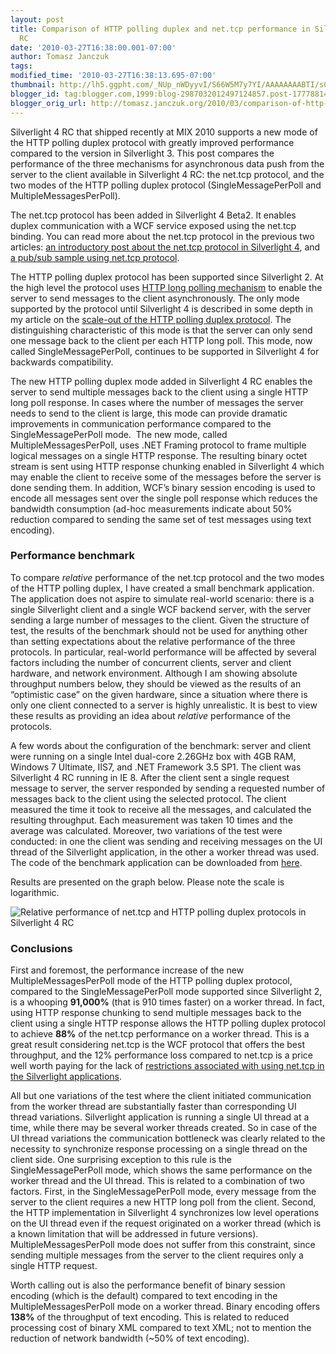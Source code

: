 ```yaml
---
layout: post
title: Comparison of HTTP polling duplex and net.tcp performance in Silverlight 4
  RC
date: '2010-03-27T16:38:00.001-07:00'
author: Tomasz Janczuk
tags: 
modified_time: '2010-03-27T16:38:13.695-07:00'
thumbnail: http://lh5.ggpht.com/_NUp_nWDyyvI/S66W5M7y7YI/AAAAAAAABTI/s0OS8hRPcUk/s72-c/image_thumb2.png?imgmax=800
blogger_id: tag:blogger.com,1999:blog-2987032012497124857.post-1777881450816297909
blogger_orig_url: http://tomasz.janczuk.org/2010/03/comparison-of-http-polling-duplex-and.html
---
```





Silverlight 4 RC that shipped recently at MIX 2010 supports a new mode of the HTTP polling duplex protocol with greatly improved performance compared to the version in Silverlight 3. This post compares the performance of the three mechanisms for asynchronous data push from the server to the client available in Silverlight 4 RC: the net.tcp protocol, and the two modes of the HTTP polling duplex protocol (SingleMessagePerPoll and MultipleMessagesPerPoll).   

The net.tcp protocol has been added in Silverlight 4 Beta2. It enables duplex communication with a WCF service exposed using the net.tcp binding. You can read more about the net.tcp protocol in the previous two articles: [an introductory post about the net.tcp protocol in Silverlight 4](http://tomasz.janczuk.org/2009/11/wcf-nettcp-protocol-in-silverlight-4.html), and  [a pub/sub sample using net.tcp protocol](http://tomasz.janczuk.org/2009/11/pubsub-sample-with-wcf-nettcp-protocol.html).   

The HTTP polling duplex protocol has been supported since Silverlight 2. At the high level the protocol uses [HTTP long polling mechanism](http://en.wikipedia.org/wiki/Push_technology) to enable the server to send messages to the client asynchronously. The only mode supported by the protocol until Silverlight 4 is described in some depth in my article on the [scale-out of the HTTP polling duplex protocol](http://tomasz.janczuk.org/2009/09/scale-out-of-silverlight-http-polling.html). The distinguishing characteristic of this mode is that the server can only send one message back to the client per each HTTP long poll. This mode, now called SingleMessagePerPoll, continues to be supported in Silverlight 4 for backwards compatibility.   

The new HTTP polling duplex mode added in Silverlight 4 RC enables the server to send multiple messages back to the client using a single HTTP long poll response. In cases where the number of messages the server needs to send to the client is large, this mode can provide dramatic improvements in communication performance compared to the SingleMessagePerPoll mode.  The new mode, called MultipleMessagesPerPoll, uses .NET Framing protocol to frame multiple logical messages on a single HTTP response. The resulting binary octet stream is sent using HTTP response chunking enabled in Silverlight 4 which may enable the client to receive some of the messages before the server is done sending them. In addition, WCF’s binary session encoding is used to encode all messages sent over the single poll response which reduces the bandwidth consumption (ad-hoc measurements indicate about 50% reduction compared to sending the same set of test messages using text encoding).    

### Performance benchmark  

To compare *relative* performance of the net.tcp protocol and the two modes of the HTTP polling duplex, I have created a small benchmark application. The application does not aspire to simulate real-world scenario: there is a single Silverlight client and a single WCF backend server, with the server sending a large number of messages to the client. Given the structure of test, the results of the benchmark should not be used for anything other than setting expectations about the relative performance of the three protocols. In particular, real-world performance will be affected by several factors including the number of concurrent clients, server and client hardware, and network environment. Although I am showing absolute throughput numbers below, they should be viewed as the results of an “optimistic case” on the given hardware, since a situation where there is only one client connected to a server is highly unrealistic. It is best to view these results as providing an idea about *relative* performance of the protocols.   

A few words about the configuration of the benchmark: server and client were running on a single Intel dual-core 2.26GHz box with 4GB RAM, Windows 7 Ultimate, IIS7, and .NET Framework 3.5 SP1. The client was Silverlight 4 RC running in IE 8. After the client sent a single request message to server, the server responded by sending a requested number of messages back to the client using the selected protocol. The client measured the time it took to receive all the messages, and calculated the resulting throughput. Each measurement was taken 10 times and the average was calculated. Moreover, two variations of the test were conducted: in one the client was sending and receiving messages on the UI thread of the Silverlight application, in the other a worker thread was used. The code of the benchmark application can be downloaded from [here](http://janczuk.org/code/samples/nettcpperf.zip).   

Results are presented on the graph below. Please note the scale is logarithmic.   

 ![Relative performance of net.tcp and HTTP polling duplex protocols in Silverlight 4 RC](http://lh5.ggpht.com/_NUp_nWDyyvI/S66W5M7y7YI/AAAAAAAABTI/s0OS8hRPcUk/image_thumb2.png?imgmax=800)  

### Conclusions  

First and foremost, the performance increase of the new MultipleMessagesPerPoll mode of the HTTP polling duplex protocol, compared to the SingleMessagePerPoll mode supported since Silverlight 2, is a whooping **91,000%** (that is 910 times faster) on a worker thread. In fact, using HTTP response chunking to send multiple messages back to the client using a single HTTP response allows the HTTP polling duplex protocol to achieve **88%** of the net.tcp performance on a worker thread. This is a great result considering net.tcp is the WCF protocol that offers the best throughput, and the 12% performance loss compared to net.tcp is a price well worth paying for the lack of [restrictions associated with using net.tcp in the Silverlight applications](http://tomasz.janczuk.org/2009/11/wcf-nettcp-protocol-in-silverlight-4.html).   

All but one variations of the test where the client initiated communication from the worker thread are substantially faster than corresponding UI thread variations. Silverlight application is running a single UI thread at a time, while there may be several worker threads created. So in case of the UI thread variations the communication bottleneck was clearly related to the necessity to synchronize response processing on a single thread on the client side. One surprising exception to this rule is the SingleMessagePerPoll mode, which shows the same performance on the worker thread and the UI thread. This is related to a combination of two factors. First, in the SingleMessagePerPoll mode, every message from the server to the client requires a new HTTP long poll from the client. Second, the HTTP implementation in Silverlight 4 synchronizes low level operations on the UI thread even if the request originated on a worker thread (which is a known limitation that will be addressed in future versions). MultipleMessagesPerPoll mode does not suffer from this constraint, since sending multiple messages from the server to the client requires only a single HTTP request.   

Worth calling out is also the performance benefit of binary session encoding (which is the default) compared to text encoding in the MultipleMessagesPerPoll mode on a worker thread. Binary encoding offers **138%** of the throughput of text encoding. This is related to reduced processing cost of binary XML compared to text XML; not to mention the reduction of network bandwidth (~50% of text encoding).   